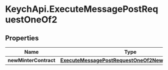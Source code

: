 # KeychApi.ExecuteMessagePostRequestOneOf2

## Properties

Name | Type | Description | Notes
------------ | ------------- | ------------- | -------------
**newMinterContract** | [**ExecuteMessagePostRequestOneOf2NewMinterContract**](ExecuteMessagePostRequestOneOf2NewMinterContract.md) |  | 


